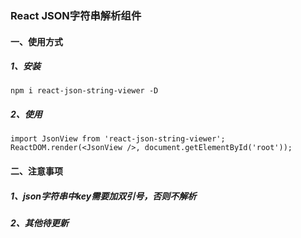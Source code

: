 ### React JSON字符串解析组件

#### 一、使用方式

##### 1、安装
    npm i react-json-string-viewer -D

##### 2、使用 
    import JsonView from 'react-json-string-viewer';
    ReactDOM.render(<JsonView />, document.getElementById('root'));

#### 二、注意事项

##### 1、json字符串中key需要加双引号，否则不解析

##### 2、其他待更新